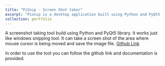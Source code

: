 ```yaml
---
title: "PiSnip - Screen Shot taker"
excerpt: "Pisnip is a desktop application built using Python and PyQt5 library.<br/><img src='/images/500x300.png'>"
collection: portfolio
---
```



A screenshot taking tool build using Python and PyQt5 library. It works just like windows snipping tool. It can take a screen shot of the area where mouse cursor is being moved and save the image file.
[Github Link](https://github.com/Abhisekh97/Pisnip)

In order to use the tool you can follow the github link and documentation is provided.

